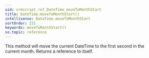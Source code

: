 ```yaml
---
uid: crmscript_ref_DateTime_moveToMonthStart
title: DateTime.moveToMonthStart()
intellisense: DateTime.moveToMonthStart
sortOrder: 221
keywords: moveToMonthStart()
so.topic: reference
---
```


This method will move the current DateTime to the first second in the current month. Returns a reference to itself.


